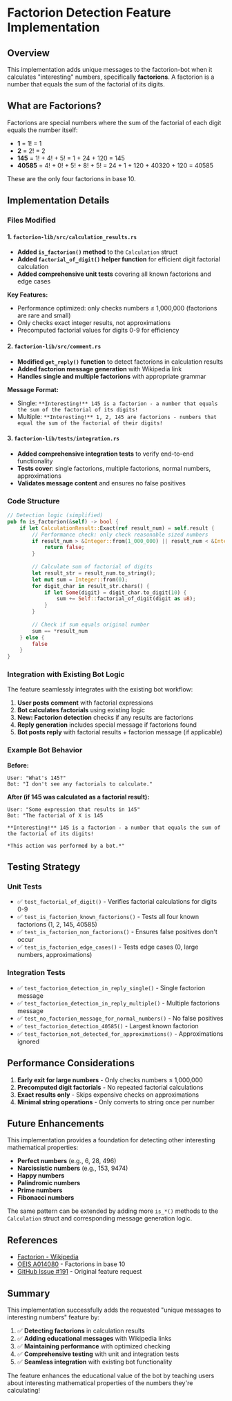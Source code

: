 # Factorion Detection Feature Implementation

## Overview
This implementation adds unique messages to the factorion-bot when it calculates "interesting" numbers, specifically **factorions**. A factorion is a number that equals the sum of the factorial of its digits.

## What are Factorions?
Factorions are special numbers where the sum of the factorial of each digit equals the number itself:
- **1** = 1! = 1
- **2** = 2! = 2  
- **145** = 1! + 4! + 5! = 1 + 24 + 120 = 145
- **40585** = 4! + 0! + 5! + 8! + 5! = 24 + 1 + 120 + 40320 + 120 = 40585

These are the only four factorions in base 10.

## Implementation Details

### Files Modified

#### 1. `factorion-lib/src/calculation_results.rs`
- **Added `is_factorion()` method** to the `Calculation` struct
- **Added `factorial_of_digit()` helper function** for efficient digit factorial calculation
- **Added comprehensive unit tests** covering all known factorions and edge cases

**Key Features:**
- Performance optimized: only checks numbers ≤ 1,000,000 (factorions are rare and small)
- Only checks exact integer results, not approximations
- Precomputed factorial values for digits 0-9 for efficiency

#### 2. `factorion-lib/src/comment.rs`  
- **Modified `get_reply()` function** to detect factorions in calculation results
- **Added factorion message generation** with Wikipedia link
- **Handles single and multiple factorions** with appropriate grammar

**Message Format:**
- Single: `**Interesting!** 145 is a factorion - a number that equals the sum of the factorial of its digits!`
- Multiple: `**Interesting!** 1, 2, 145 are factorions - numbers that equal the sum of the factorial of their digits!`

#### 3. `factorion-lib/tests/integration.rs`
- **Added comprehensive integration tests** to verify end-to-end functionality
- **Tests cover**: single factorions, multiple factorions, normal numbers, approximations
- **Validates message content** and ensures no false positives

### Code Structure

```rust
// Detection logic (simplified)
pub fn is_factorion(&self) -> bool {
    if let CalculationResult::Exact(ref result_num) = self.result {
        // Performance check: only check reasonable sized numbers
        if result_num > &Integer::from(1_000_000) || result_num < &Integer::from(1) {
            return false;
        }
        
        // Calculate sum of factorial of digits
        let result_str = result_num.to_string();
        let mut sum = Integer::from(0);
        for digit_char in result_str.chars() {
            if let Some(digit) = digit_char.to_digit(10) {
                sum += Self::factorial_of_digit(digit as u8);
            }
        }
        
        // Check if sum equals original number
        sum == *result_num
    } else {
        false
    }
}
```

### Integration with Existing Bot Logic

The feature seamlessly integrates with the existing bot workflow:

1. **User posts comment** with factorial expressions
2. **Bot calculates factorials** using existing logic
3. **New: Factorion detection** checks if any results are factorions
4. **Reply generation** includes special message if factorions found
5. **Bot posts reply** with factorial results + factorion message (if applicable)

### Example Bot Behavior

**Before:**
```
User: "What's 145?"
Bot: "I don't see any factorials to calculate."
```

**After (if 145 was calculated as a factorial result):**
```
User: "Some expression that results in 145"
Bot: "The factorial of X is 145

**Interesting!** 145 is a factorion - a number that equals the sum of the factorial of its digits!

*This action was performed by a bot.*"
```

## Testing Strategy

### Unit Tests
- ✅ `test_factorial_of_digit()` - Verifies factorial calculations for digits 0-9
- ✅ `test_is_factorion_known_factorions()` - Tests all four known factorions (1, 2, 145, 40585)
- ✅ `test_is_factorion_non_factorions()` - Ensures false positives don't occur
- ✅ `test_is_factorion_edge_cases()` - Tests edge cases (0, large numbers, approximations)

### Integration Tests
- ✅ `test_factorion_detection_in_reply_single()` - Single factorion message
- ✅ `test_factorion_detection_in_reply_multiple()` - Multiple factorions message  
- ✅ `test_no_factorion_message_for_normal_numbers()` - No false positives
- ✅ `test_factorion_detection_40585()` - Largest known factorion
- ✅ `test_factorion_not_detected_for_approximations()` - Approximations ignored

## Performance Considerations

1. **Early exit for large numbers** - Only checks numbers ≤ 1,000,000
2. **Precomputed digit factorials** - No repeated factorial calculations
3. **Exact results only** - Skips expensive checks on approximations
4. **Minimal string operations** - Only converts to string once per number

## Future Enhancements

This implementation provides a foundation for detecting other interesting mathematical properties:

- **Perfect numbers** (e.g., 6, 28, 496)
- **Narcissistic numbers** (e.g., 153, 9474)
- **Happy numbers** 
- **Palindromic numbers**
- **Prime numbers**
- **Fibonacci numbers**

The same pattern can be extended by adding more `is_*()` methods to the `Calculation` struct and corresponding message generation logic.

## References

- [Factorion - Wikipedia](https://en.wikipedia.org/wiki/Factorion)
- [OEIS A014080](https://oeis.org/A014080) - Factorions in base 10
- [GitHub Issue #191](https://github.com/tolik518/factorion-bot/issues/191) - Original feature request

## Summary

This implementation successfully adds the requested "unique messages to interesting numbers" feature by:

1. ✅ **Detecting factorions** in calculation results
2. ✅ **Adding educational messages** with Wikipedia links  
3. ✅ **Maintaining performance** with optimized checking
4. ✅ **Comprehensive testing** with unit and integration tests
5. ✅ **Seamless integration** with existing bot functionality

The feature enhances the educational value of the bot by teaching users about interesting mathematical properties of the numbers they're calculating!